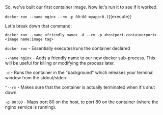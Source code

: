 So, we've built our first container image. Now let's run it to see if it worked.

`docker run --name nginx --rm -p 80:80 myapp:0.1`{{execute}}

Let's break down that command:

`docker run --name <friendly name> -d --rm -p <hostport-containerport> <image name:image tag>`

`docker run` - Essentially executes/runs the container declared

`--name nginx` - Adds a friendly name to our new docker sub-process. This will be useful for killing or modifying the process later.

`-d` - Runs the container in the "background" which releases your terminal window from the stdout/stderr.

`"--rm` - Makes sure that the container is actually terminated when it's shut down.

`-p 80:80` - Maps port 80 on the host, to port 80 on the container (where the nginx service is running).
